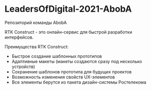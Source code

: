 # LeadersOfDigital-2021-AbobA
Репозиторий команды AbobA

RTK Construct - это онлайн-сервис для быстрой разработки интерфейсов. 

Преимущества RTK Construct:
- Быстрое создание шаблонных прототипов
- Адаптивные макеты (макеты создаются сразу под несколько устройств)
- Сохранение шаблонов прототипа для будущих проектов
- Возможность изменения свойств UX-элементов
- Все элементы берутся из пакета дизайн-системы Ростелекома